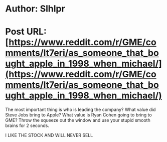 # Author: Slhlpr
# Post URL: [https://www.reddit.com/r/GME/comments/lt7eri/as_someone_that_bought_apple_in_1998_when_michael/](https://www.reddit.com/r/GME/comments/lt7eri/as_someone_that_bought_apple_in_1998_when_michael/)


The most important thing is who is leading the company? What value did Steve Jobs bring to Apple? What value is Ryan Cohen going to bring to GME? Throw the squeeze out the window and use your stupid smooth brains for 2 seconds. 

I LIKE THE STOCK AND WILL NEVER SELL